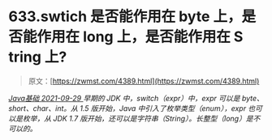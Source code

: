 <!--yml
category: 未分类
date: 0001-01-01 00:00:00
--->

# 633.swtich 是否能作用在 byte 上，是否能作用在 long 上，是否能作用在 S tring 上?

> 原文：[https://zwmst.com/4389.html](https://zwmst.com/4389.html)

   [ *Java基础* ](https://zwmst.com/java%e5%9f%ba%e7%a1%80)*[ <time datetime="2021-09-30T00:18:07+08:00"> 2021-09-29 </time> ](https://zwmst.com/4389.html)  早期的 JDK 中，switch（expr）中，expr 可以是 byte、short、char、int。从 1.5 版开始，Java 中引入了枚举类型（enum），expr 也可以是枚举，从 JDK 1.7 版开始，还可以是字符串（String）。长整型（long）是不可以的。*